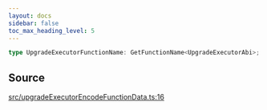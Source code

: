```yaml
---
layout: docs
sidebar: false
toc_max_heading_level: 5
---
```


```ts
type UpgradeExecutorFunctionName: GetFunctionName<UpgradeExecutorAbi>;
```

## Source

[src/upgradeExecutorEncodeFunctionData.ts:16](https://github.com/OffchainLabs/arbitrum-orbit-sdk/blob/9d5595a042e42f7d6b9af10a84816c98ea30f330/src/upgradeExecutorEncodeFunctionData.ts#L16)
